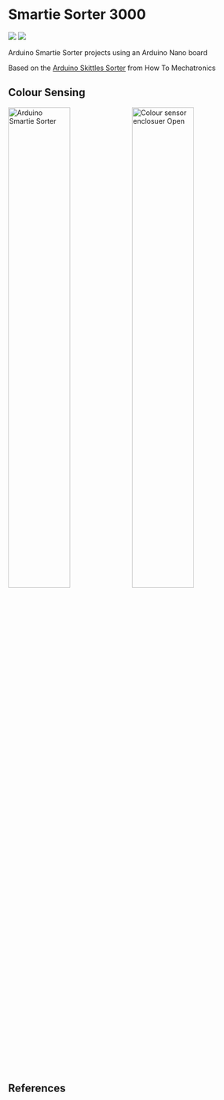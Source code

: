 # Smartie Sorter 3000

<img src="https://img.shields.io/badge/Arduino-Nano-00979D?logo=arduino&logoColor=FFFFFF&style=flat"/> <img src="https://img.shields.io/badge/Autodesk-Fusion 360-008BC0?logo=autodesk&logoColor=FFFFFF&style=flat"/>

Arduino Smartie Sorter projects using an Arduino Nano board

Based on the [Arduino Skittles Sorter](https://howtomechatronics.com/projects/arduino-color-sorter-project/) from How To Mechatronics

## Colour Sensing

<img src="images/Smartie_Sorter.png" alt="Arduino Smartie Sorter" width="50%"/><img src="images/colour_sensor_enclosure_open.png" alt="Colour sensor enclosuer Open" width="50%"/>

## References
